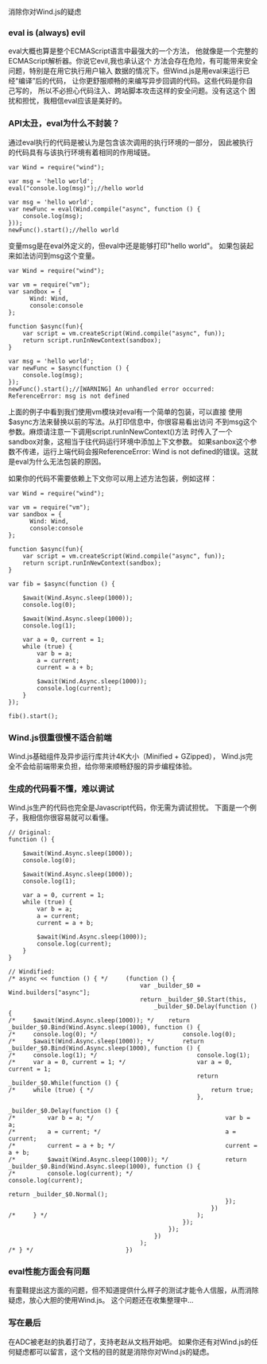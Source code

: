 消除你对Wind.js的疑虑

### eval is (always) evil

eval大概也算是整个ECMAScript语言中最强大的一个方法，
他就像是一个完整的ECMAScript解析器。你说它evil,我也承认这个
方法会存在危险，有可能带来安全问题，特别是在用它执行用户输入
数据的情况下。但Wind.js是用eval来运行已经“编译”后的代码，
让你更舒服顺畅的来编写异步回调的代码。这些代码是你自己写的，
所以不必担心代码注入、跨站脚本攻击这样的安全问题。没有这这个
困扰和担忧，我相信eval应该是美好的。

### API太丑，eval为什么不封装？

通过eval执行的代码是被认为是包含该次调用的执行环境的一部分，
因此被执行的代码具有与该执行环境有着相同的作用域链。

	var Wind = require("wind");
	
	var msg = 'hello world';
	eval("console.log(msg)");//hello world
	
	var msg = 'hello world';
	var newFunc = eval(Wind.compile("async", function () { 
		console.log(msg);
	}));
	newFunc().start();//hello world

变量msg是在eval外定义的，但eval中还是能够打印"hello world"。
如果包装起来如法访问到msg这个变量。

	var Wind = require("wind");
	
	var vm = require("vm");
	var sandbox = {
	      Wind: Wind,
	      console:console
	};
	
	function $async(fun){
		var script = vm.createScript(Wind.compile("async", fun));
		return script.runInNewContext(sandbox);
	}
	
	var msg = 'hello world';
	var newFunc = $async(function () { 
		console.log(msg);
	});
	newFunc().start();//[WARNING] An unhandled error occurred: ReferenceError: msg is not defined

上面的例子中看到我们使用vm模块对eval有一个简单的包装，可以直接
使用$async方法来替换以前的写法。从打印信息中，你很容易看出访问
不到msg这个参数。麻烦请注意一下调用script.runInNewContext()方法
时传入了一个sandbox对象，这相当于往代码运行环境中添加上下文参数。
如果sanbox这个参数不传递，运行上端代码会报ReferenceError: Wind 
is not defined的错误。这就是eval为什么无法包装的原因。

如果你的代码不需要依赖上下文你可以用上述方法包装，例如这样：

	var Wind = require("wind");
	
	var vm = require("vm");
	var sandbox = {
	      Wind: Wind,
	      console:console
	};
	
	function $async(fun){
		var script = vm.createScript(Wind.compile("async", fun));
		return script.runInNewContext(sandbox);
	}
	
	var fib = $async(function () {
	
	    $await(Wind.Async.sleep(1000));
	    console.log(0);
	    
	    $await(Wind.Async.sleep(1000));
	    console.log(1);
	
	    var a = 0, current = 1;
	    while (true) {
	        var b = a;
	        a = current;
	        current = a + b;
	
	        $await(Wind.Async.sleep(1000));
	        console.log(current);
	    }
	});
	
	fib().start();

### Wind.js很重很慢不适合前端
	
Wind.js基础组件及异步运行库共计4K大小（Minified + GZipped），
Wind.js完全不会给前端带来负担，给你带来顺畅舒服的异步编程体验。

### 生成的代码看不懂，难以调试

Wind.js生产的代码也完全是Javascript代码，你无需为调试担忧。
下面是一个例子，我相信你很容易就可以看懂。

	// Original: 
	function () {
	
	    $await(Wind.Async.sleep(1000));
	    console.log(0);
	    
	    $await(Wind.Async.sleep(1000));
	    console.log(1);
	
	    var a = 0, current = 1;
	    while (true) {
	        var b = a;
	        a = current;
	        current = a + b;
	
	        $await(Wind.Async.sleep(1000));
	        console.log(current);
	    }
	}
	
	// Windified: 
	/* async << function () { */     (function () {
	                                     var _builder_$0 = Wind.builders["async"];
	                                     return _builder_$0.Start(this,
	                                         _builder_$0.Delay(function () {
	/*     $await(Wind.Async.sleep(1000)); */    return _builder_$0.Bind(Wind.Async.sleep(1000), function () {
	/*     console.log(0); */                        console.log(0);
	/*     $await(Wind.Async.sleep(1000)); */        return _builder_$0.Bind(Wind.Async.sleep(1000), function () {
	/*     console.log(1); */                            console.log(1);
	/*     var a = 0, current = 1; */                    var a = 0, current = 1;
	                                                     return _builder_$0.While(function () {
	/*     while (true) { */                                 return true;
	                                                     },
	                                                         _builder_$0.Delay(function () {
	/*         var b = a; */                                     var b = a;
	/*         a = current; */                                   a = current;
	/*         current = a + b; */                               current = a + b;
	/*         $await(Wind.Async.sleep(1000)); */                return _builder_$0.Bind(Wind.Async.sleep(1000), function () {
	/*         console.log(current); */                              console.log(current);
	                                                                 return _builder_$0.Normal();
	                                                             });
	                                                         })
	/*     } */                                          );
	                                                 });
	                                             });
	                                         })
	                                     );
	/* } */                          })

### eval性能方面会有问题

有童鞋提出这方面的问题，但不知道提供什么样子的测试才能令人信服，从而消除疑虑，放心大胆的使用Wind.js。
这个问题还在收集整理中...

### 写在最后

在ADC被老赵的执着打动了，支持老赵从文档开始吧。
如果你还有对Wind.js的任何疑虑都可以留言，这个文档的目的就是消除你对Wind.js的疑虑。
